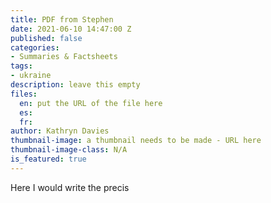 ```yaml
---
title: PDF from Stephen
date: 2021-06-10 14:47:00 Z
published: false
categories:
- Summaries & Factsheets
tags:
- ukraine
description: leave this empty
files:
  en: put the URL of the file here
  es: 
  fr: 
author: Kathryn Davies
thumbnail-image: a thumbnail needs to be made - URL here
thumbnail-image-class: N/A
is_featured: true
---
```


Here I would write the precis